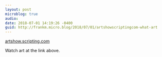 ```yaml
---
layout: post
microblog: true
audio: 
date: 2018-07-01 14:19:26 -0400
guid: http://frankm.micro.blog/2018/07/01/artshowscriptingcom-what-art.html
---
```

 [artshow.scripting.com](http://artshow.scripting.com/)

Watch art at the link above. 
